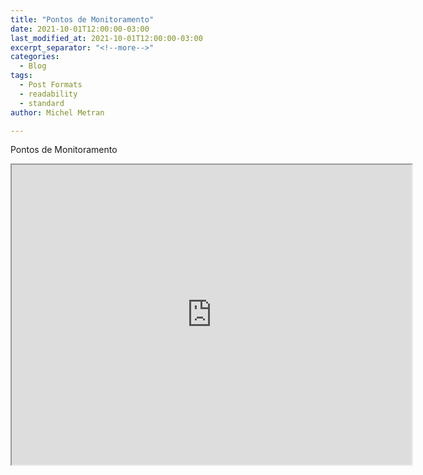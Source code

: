 ```yaml
---
title: "Pontos de Monitoramento"
date: 2021-10-01T12:00:00-03:00
last_modified_at: 2021-10-01T12:00:00-03:00
excerpt_separator: "<!--more-->"
categories:
  - Blog
tags:
  - Post Formats
  - readability
  - standard
author: Michel Metran

---
```


Pontos de Monitoramento

<iframe src="https://raw.githack.com/gaemapiracicaba/ic-05-14/main/maps/map.html?token=ACPE3CRWJZL6G77ZFVJDA3DBK2CVE" width="640" height="480" allowfullscreen></iframe>



<!--more-->

